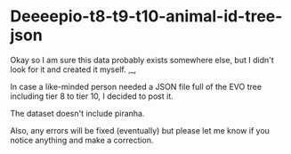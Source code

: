 # Deeeepio-t8-t9-t10-animal-id-tree-json
Okay so I am sure this data probably exists somewhere else, but I didn't look for it and created it myself. ,_,

In case a like-minded person needed a JSON file full of the EVO tree including tier 8 to tier 10, I decided to post it.

The dataset doesn't include piranha.

Also, any errors will be fixed (eventually) but please let me know if you notice anything and make a correction.
